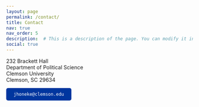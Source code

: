 ```yaml
---
layout: page
permalink: /contact/
title: Contact
nav: true
nav_order: 5
description:  # This is a description of the page. You can modify it in '_pages/cv.md'. You can also change or remove the top pdf download button.
social: true 
---
```



232 Brackett Hall  
Department of Political Science   
Clemson University   
Clemson, SC 29634  

<a href="jhoneke@clemson.edu"
   style="display: inline-block; background-color: #00369f; color: white; padding: 10px 20px; text-decoration: none; border-radius: 5px;"
   target="_blank" rel="noopener noreferrer">
   `jhoneke@clemson.edu`
</a>
